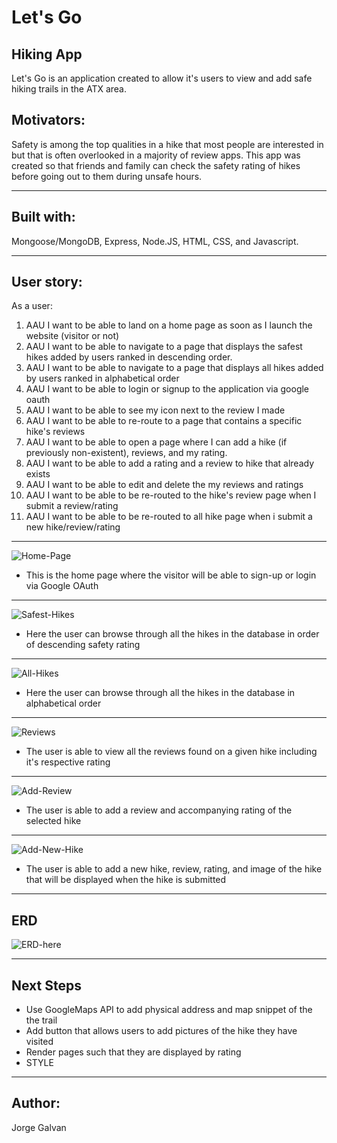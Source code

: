 # Let's Go

## Hiking App

Let's Go is an application created to allow it's users to view and add safe hiking trails in the ATX area.

## Motivators:

Safety is among the top qualities in a hike that most people are interested in but that is often overlooked in a majority of review apps. This app was created so that friends and family can check the safety rating of hikes before going out to them during unsafe hours.

---

## Built with:

Mongoose/MongoDB, Express, Node.JS, HTML, CSS, and Javascript.

---

## User story:

As a user:

1. AAU I want to be able to land on a home page as soon as I launch the website (visitor or not)
2. AAU I want to be able to navigate to a page that displays the safest hikes added by users ranked in descending order.
3. AAU I want to be able to navigate to a page that displays all hikes added by users ranked in alphabetical order
4. AAU I want to be able to login or signup to the application via google oauth
5. AAU I want to be able to see my icon next to the review I made
6. AAU I want to be able to re-route to a page that contains a specific hike's reviews
7. AAU I want to be able to open a page where I can add a hike (if previously non-existent), reviews, and my rating.
8. AAU I want to be able to add a rating and a review to hike that already exists
9. AAU I want to be able to edit and delete the my reviews and ratings
10. AAU I want to be able to be re-routed to the hike's review page when I submit a review/rating
11. AAU I want to be able to be re-routed to all hike page when i submit a new hike/review/rating

---

![Home-Page](https://i.imgur.com/I0kB2Fh.png)

- This is the home page where the visitor will be able to sign-up or login via Google OAuth

---

![Safest-Hikes](https://i.imgur.com/BQECBft.png)

- Here the user can browse through all the hikes in the database in order of descending safety rating

---

![All-Hikes](https://i.imgur.com/NIy3Tzr.png)

- Here the user can browse through all the hikes in the database in alphabetical order

---

![Reviews](https://i.imgur.com/YSzlFq2.png)

- The user is able to view all the reviews found on a given hike including it's respective rating

---

![Add-Review](https://i.imgur.com/BpEmROt.png)

- The user is able to add a review and accompanying rating of the selected hike

---

![Add-New-Hike](https://i.imgur.com/jpqdpTh.png)

- The user is able to add a new hike, review, rating, and image of the hike that will be displayed when the hike is submitted

---

## ERD

![ERD-here](https://i.imgur.com/qJwU4pY.png)

---

## Next Steps

- Use GoogleMaps API to add physical address and map snippet of the the trail
- Add button that allows users to add pictures of the hike they have visited
- Render pages such that they are displayed by rating
- STYLE

---

## Author:

Jorge Galvan
